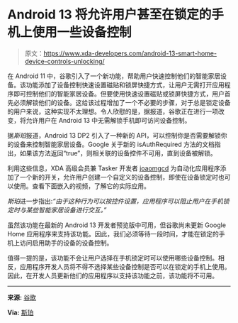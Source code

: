 # Android 13 将允许用户甚至在锁定的手机上使用一些设备控制

> 原文：<https://www.xda-developers.com/android-13-smart-home-device-controls-unlocking/>

在 Android 11 中，谷歌引入了一个新功能，帮助用户快速控制他们的智能家居设备。该功能添加了设备控制快速设置磁贴和锁屏快捷方式，让用户无需打开应用程序即可控制他们的智能家居设备。但要使用快速设置磁贴或锁屏快捷方式，用户首先必须解锁他们的设备。这给该过程增加了一个不必要的步骤，对于总是锁定设备的用户来说，这种实现不太理想。令人欣慰的是，据报道，谷歌正在进行一项改变，将允许用户在 Android 13 中无需解锁手机即可访问设备控制。

据*斯珀*报道，Android 13 DP2 引入了一种新的 API，可以控制你是否需要解锁你的设备来控制智能家居设备。Google 关于新的 isAuthRequired 方法的文档指出，如果该方法返回“true”，则相关联的设备控件不可用，直到设备被解锁。

利用这些信息，XDA 高级会员兼 Tasker 开发者 [joaomgcd](https://forum.xda-developers.com/m/joaomgcd.4805489/) 为自动化应用程序添加了一个新的开关，允许用户创建一个自定义的设备控制，即使在设备锁定时也可以使用。查看下面嵌入的视频，了解它的实际应用。

*斯珀*进一步指出:*“由于这种行为可以按控件设置，应用程序可以阻止用户在手机锁定时与某些智能家居设备进行交互。”*

虽然该功能在最新的 Android 13 开发者预览版中可用，但谷歌尚未更新 Google Home 应用程序来支持该功能。因此，我们必须等待一段时间，才能在锁定的手机上访问启用助手的设备的设备控制。

值得一提的是，该功能不会让用户选择在手机锁定时可以使用哪些设备控制。相反，应用程序开发人员将不得不选择某些设备控制是否可以在锁定的手机上使用。因此，在开发人员更新他们的应用程序以支持该功能之前，该功能将不可用。

* * *

**来源:** [谷歌](https://developer.android.com/reference/android/service/controls/Control#isAuthRequired())

**Via:** [斯珀](https://blog.esper.io/android-dessert-bites-17-control-devices-without-auth-19481628/)